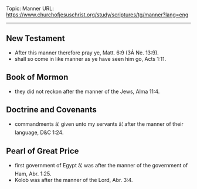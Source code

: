 Topic: Manner
URL: https://www.churchofjesuschrist.org/study/scriptures/tg/manner?lang=eng

---

## New Testament

- After this manner therefore pray ye, Matt. 6:9 (3Â Ne. 13:9).
- shall so come in like manner as ye have seen him go, Acts 1:11.

## Book of Mormon

- they did not reckon after the manner of the Jews, Alma 11:4.

## Doctrine and Covenants

- commandments â¦ given unto my servants â¦ after the manner of their language, D&C 1:24.

## Pearl of Great Price

- first government of Egypt â¦ was after the manner of the government of Ham, Abr. 1:25.
- Kolob was after the manner of the Lord, Abr. 3:4.

